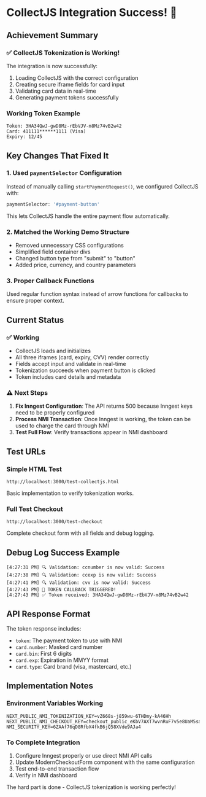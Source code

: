 # CollectJS Integration Success! 🎉

## Achievement Summary

### ✅ CollectJS Tokenization is Working!

The integration is now successfully:
1. Loading CollectJS with the correct configuration
2. Creating secure iframe fields for card input
3. Validating card data in real-time
4. Generating payment tokens successfully

### Working Token Example
```
Token: 3HA34QwJ-gwD8Mz-rEbVJV-m8Mz74vB2w42
Card: 411111******1111 (Visa)
Expiry: 12/45
```

## Key Changes That Fixed It

### 1. Used `paymentSelector` Configuration
Instead of manually calling `startPaymentRequest()`, we configured CollectJS with:
```javascript
paymentSelector: '#payment-button'
```
This lets CollectJS handle the entire payment flow automatically.

### 2. Matched the Working Demo Structure
- Removed unnecessary CSS configurations
- Simplified field container divs
- Changed button type from "submit" to "button"
- Added price, currency, and country parameters

### 3. Proper Callback Functions
Used regular function syntax instead of arrow functions for callbacks to ensure proper context.

## Current Status

### ✅ Working
- CollectJS loads and initializes
- All three iframes (card, expiry, CVV) render correctly
- Fields accept input and validate in real-time
- Tokenization succeeds when payment button is clicked
- Token includes card details and metadata

### ⚠️ Next Steps
1. **Fix Inngest Configuration**: The API returns 500 because Inngest keys need to be properly configured
2. **Process NMI Transaction**: Once Inngest is working, the token can be used to charge the card through NMI
3. **Test Full Flow**: Verify transactions appear in NMI dashboard

## Test URLs

### Simple HTML Test
```
http://localhost:3000/test-collectjs.html
```
Basic implementation to verify tokenization works.

### Full Test Checkout
```
http://localhost:3000/test-checkout
```
Complete checkout form with all fields and debug logging.

## Debug Log Success Example
```
[4:27:31 PM] 🔍 Validation: ccnumber is now valid: Success
[4:27:38 PM] 🔍 Validation: ccexp is now valid: Success
[4:27:41 PM] 🔍 Validation: cvv is now valid: Success
[4:27:43 PM] 🎉 TOKEN CALLBACK TRIGGERED!
[4:27:43 PM] ✅ Token received: 3HA34QwJ-gwD8Mz-rEbVJV-m8Mz74vB2w42
```

## API Response Format
The token response includes:
- `token`: The payment token to use with NMI
- `card.number`: Masked card number
- `card.bin`: First 6 digits
- `card.exp`: Expiration in MMYY format
- `card.type`: Card brand (visa, mastercard, etc.)

## Implementation Notes

### Environment Variables Working
```
NEXT_PUBLIC_NMI_TOKENIZATION_KEY=vZ668s-j859wu-6THDmy-kA46Hh
NEXT_PUBLIC_NMI_CHECKOUT_KEY=checkout_public_eKbV7AXT7wvnRuF7v5e8UaM5sa5sr8xq
NMI_SECURITY_KEY=6ZAAf76qD8RfbX4fkB6jQ58XVde9AJa4
```

### To Complete Integration
1. Configure Inngest properly or use direct NMI API calls
2. Update ModernCheckoutForm component with the same configuration
3. Test end-to-end transaction flow
4. Verify in NMI dashboard

The hard part is done - CollectJS tokenization is working perfectly!